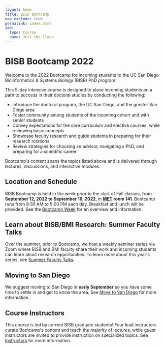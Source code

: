 ```yaml
---
layout: home
title: BISB Bootcamp
nav_exclude: true
permalink: index.html
seo:
  type: Course
  name: Just the Class
---
```


# BISB Bootcamp 2022

Welcome to the 2022 Bootcamp for incoming students to the UC San Diego Bioinformatics & Systems Biology (BISB) PhD program!

This 5-day intensive course is designed to place incoming students on a path to success in their doctoral studies by conducting the following:

- Introduce the doctoral program, the UC San Diego, and the greater San Diego area
- Foster community among students of the incoming cohort and with senior students
- Convey expectations for the core curriculum and elective courses, while reviewing basic concepts
- Showcase faculty research and guide students in preparing for their research rotations
- Review strategies for choosing an advisor, navigating a PhD, and preparing for a scientific career

Bootcamp's content spans the topics listed above and is delivered through lectures, discussions, and interactive modules.

## Location and Schedule

BISB Bootcamp is held in the week prior to the start of Fall classes, from **September 12, 2022 to September 16, 2022**, in **[MET](https://goo.gl/maps/eXQLH5v2zcRU8f8P8) room 141**. Bootcamp runs from 8:30 AM to 5:00 PM each day. Breakfast and lunch will be provided. See the [Bootcamp Week](bootcamp_week.md) for an overview and  information.

## Learn about BISB/BMI Research: Summer Faculty Talks

Over the summer, prior to Bootcamp, we host a weekly seminar series via Zoom where BISB and BMI faculty share their work and incoming students can learn about research opportunities. To learn more about this year's series, see [Summer Faculty Talks](summer-faculty-talks.md).

## Moving to San Diego

We suggest moving to San Diego in **early September** so you have some time to settle in and get to know the area. See [Move to San Diego](move-to-san-diego.md) for more information.

## Course Instructors

This course is led by current BISB graduate students! Four lead instructors curate Bootcamp's content and teach the majority of lectures, while guest instructors are invited to provide instruction on specialized topics. See [Instructors](instructors.md) for more information.
